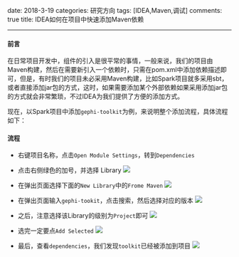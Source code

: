 ﻿date: 2018-3-19
categories: 研究方向
tags: [IDEA,Maven,调试]
comments: true
title: IDEA如何在项目中快速添加Maven依赖

---

#### 前言

在日常项目开发中，组件的引入是很平常的事情，一般来说，我们的项目由Maven构建，然后在需要新引入一个依赖时，只需在pom.xml中添加依赖描述即可，但是，有时我们的项目未必采用Maven构建，比如Spark项目就多采用sbt，或者直接添加jar包的方式，这时，如果需要添加某个外部依赖如果采用添加jar包的方式就会非常繁琐，不过IDEA为我们提供了方便的添加方式。

现在，以Spark项目中添加`gephi-toolkit`为例，来说明整个添加流程，具体流程如下：

#### 流程

- 右键项目名称，点击`Open Module Settings`，转到`Dependencies`
- 点击右侧绿色的加号，并选择 Library
![](http://static.zybuluo.com/EVA001/4ag0cg6r8fccir92desb38om/image_1cd2ti7aar5poa51hse1t1jn9um.png)

- 在弹出页面选择下面的`New Library`中的`Frome Maven`
![](http://static.zybuluo.com/EVA001/6e06f9o6mi7t3r8czg9lpv3t/image_1cd2tk06kdf7p2q1ic01c4qv0813.png)

- 在弹出页面输入`gephi-tookit`，点击搜索，然后选择对应的版本
![](http://static.zybuluo.com/EVA001/tdrz5gj03ixli362glwn3x7z/image_1cd5a71n51ij3tguso012jun1k9.png)

- 之后，注意选择该Library的级别为`Project`即可
![](http://static.zybuluo.com/EVA001/3fsuqoet6zyhdijaeuwhdge7/image_1cd2toms11fk61tbt94d1j4d1goh1t.png)

- 选完一定要点`Add Selected`
![](http://static.zybuluo.com/EVA001/tc6cfa235kj6is1tn4axl2vt/image_1cd2ts1ci157h7o91t6ojao1lcp2a.png)

- 最后，查看`dependencies`，我们发现`toolkit`已经被添加到项目
![](http://static.zybuluo.com/EVA001/1j3vpag5712ccpupqwjk9vy3/image_1cd5a9gv5buv1ri31j34gn4d4m.png)


 